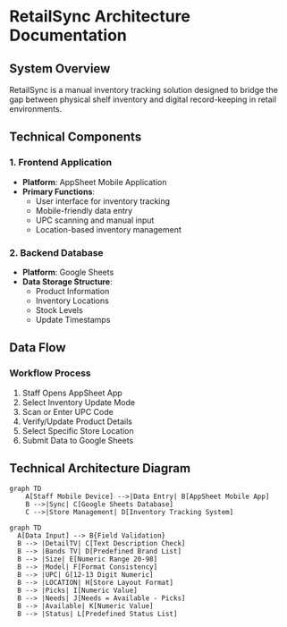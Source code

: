# RetailSync Architecture Documentation

## System Overview
RetailSync is a manual inventory tracking solution designed to bridge the gap between physical shelf inventory and digital record-keeping in retail environments.

## Technical Components

### 1. Frontend Application
- **Platform**: AppSheet Mobile Application
- **Primary Functions**:
  - User interface for inventory tracking
  - Mobile-friendly data entry
  - UPC scanning and manual input
  - Location-based inventory management

### 2. Backend Database
- **Platform**: Google Sheets
- **Data Storage Structure**:
  - Product Information
  - Inventory Locations
  - Stock Levels
  - Update Timestamps

## Data Flow

### Workflow Process
1. Staff Opens AppSheet App
2. Select Inventory Update Mode
3. Scan or Enter UPC Code
4. Verify/Update Product Details
5. Select Specific Store Location
6. Submit Data to Google Sheets

## Technical Architecture Diagram

```mermaid
graph TD
    A[Staff Mobile Device] -->|Data Entry| B[AppSheet Mobile App]
    B -->|Sync| C[Google Sheets Database]
    C -->|Store Management| D[Inventory Tracking System]
```

```mermaid
graph TD
  A[Data Input] --> B{Field Validation}
  B --> |DetailTV| C[Text Description Check]
  B --> |Bands TV| D[Predefined Brand List]
  B --> |Size| E[Numeric Range 20-98]
  B --> |Model| F[Format Consistency]
  B --> |UPC| G[12-13 Digit Numeric]
  B --> |LOCATION| H[Store Layout Format]
  B --> |Picks| I[Numeric Value]
  B --> |Needs| J[Needs = Available - Picks]
  B --> |Available| K[Numeric Value]
  B --> |Status| L[Predefined Status List]
```

